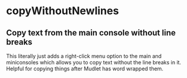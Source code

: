 # copyWithoutNewlines

## Copy text from the main console without line breaks

This literally just adds a right-click menu option to the main and miniconsoles which allows you to copy text without the line breaks in it. Helpful for copying things after Mudlet has word wrapped them.
